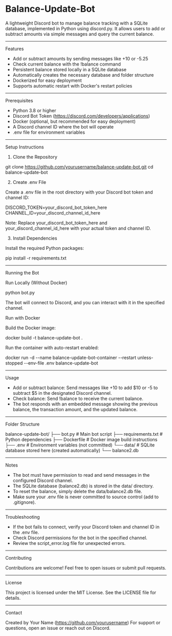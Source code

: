# Balance-Update-Bot

A lightweight Discord bot to manage balance tracking with a SQLite database, implemented in Python using discord.py.
It allows users to add or subtract amounts via simple messages and query the current balance.

---

Features

- Add or subtract amounts by sending messages like +10 or -5.25
- Check current balance with the !balance command
- Persistent balance stored locally in a SQLite database
- Automatically creates the necessary database and folder structure
- Dockerized for easy deployment
- Supports automatic restart with Docker's restart policies

---

Prerequisites

- Python 3.8 or higher
- Discord Bot Token (https://discord.com/developers/applications)
- Docker (optional, but recommended for easy deployment)
- A Discord channel ID where the bot will operate
- .env file for environment variables

---

Setup Instructions

1. Clone the Repository

git clone https://github.com/yourusername/balance-update-bot.git
cd balance-update-bot

2. Create .env File

Create a .env file in the root directory with your Discord bot token and channel ID:

DISCORD_TOKEN=your_discord_bot_token_here
CHANNEL_ID=your_discord_channel_id_here

Note: Replace your_discord_bot_token_here and your_discord_channel_id_here with your actual token and channel ID.

3. Install Dependencies

Install the required Python packages:

pip install -r requirements.txt

---

Running the Bot

Run Locally (Without Docker)

python bot.py

The bot will connect to Discord, and you can interact with it in the specified channel.

Run with Docker

Build the Docker image:

docker build -t balance-update-bot .

Run the container with auto-restart enabled:

docker run -d --name balance-update-bot-container --restart unless-stopped --env-file .env balance-update-bot

---

Usage

- Add or subtract balance: Send messages like +10 to add $10 or -5 to subtract $5 in the designated Discord channel.
- Check balance: Send !balance to receive the current balance.
- The bot responds with an embedded message showing the previous balance, the transaction amount, and the updated balance.

---

Folder Structure

balance-update-bot/
├── bot.py               # Main bot script
├── requirements.txt     # Python dependencies
├── Dockerfile           # Docker image build instructions
├── .env                 # Environment variables (not committed)
└── data/                # SQLite database stored here (created automatically)
    └── balance2.db

---

Notes

- The bot must have permission to read and send messages in the configured Discord channel.
- The SQLite database (balance2.db) is stored in the data/ directory.
- To reset the balance, simply delete the data/balance2.db file.
- Make sure your .env file is never committed to source control (add to .gitignore).

---

Troubleshooting

- If the bot fails to connect, verify your Discord token and channel ID in the .env file.
- Check Discord permissions for the bot in the specified channel.
- Review the script_error.log file for unexpected errors.

---

Contributing

Contributions are welcome! Feel free to open issues or submit pull requests.

---

License

This project is licensed under the MIT License. See the LICENSE file for details.

---

Contact

Created by Your Name (https://github.com/yourusername)
For support or questions, open an issue or reach out on Discord.
